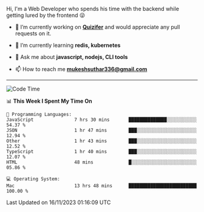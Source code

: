 Hi, I'm a Web Developer who spends his time with the backend while getting lured by the frontend 😜

- 🔭 I’m currently working on **[Quizifer](https://github.com/SutharMukesh/Quizifer/)** and would appreciate any pull requests on it.

- 🌱 I’m currently learning **redis, kubernetes**

- 💬 Ask me about **javascript, nodejs, CLI tools**

- 📫 How to reach me **mukeshsuthar336@gmail.com**

---
<!--START_SECTION:waka-->
![Code Time](http://img.shields.io/badge/Code%20Time-2%2C616%20hrs%203%20mins-blue)

📊 **This Week I Spent My Time On** 

```text
💬 Programming Languages: 
JavaScript               7 hrs 30 mins       ██████████████░░░░░░░░░░░   54.37 % 
JSON                     1 hr 47 mins        ███░░░░░░░░░░░░░░░░░░░░░░   12.94 % 
Other                    1 hr 43 mins        ███░░░░░░░░░░░░░░░░░░░░░░   12.52 % 
TypeScript               1 hr 40 mins        ███░░░░░░░░░░░░░░░░░░░░░░   12.07 % 
HTML                     48 mins             █░░░░░░░░░░░░░░░░░░░░░░░░   05.86 % 

💻 Operating System: 
Mac                      13 hrs 48 mins      █████████████████████████   100.00 % 
```


 Last Updated on 16/11/2023 01:16:09 UTC
<!--END_SECTION:waka-->
